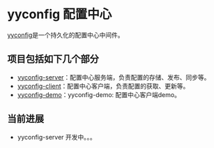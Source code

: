 # yyconfig 配置中心
[yyconfig](https://github.com/XianReallyHot-ZZH/yyconfig)是一个持久化的配置中心中间件。

## 项目包括如下几个部分

* [yyconfig-server](./yyconfig-server)：配置中心服务端，负责配置的存储、发布、同步等。
* [yyconfig-client](./yyconfig-client)：配置中心客户端，负责配置的获取、更新等。
* [yyconfig-demo](./yyconfig-demo)：yyconfig-demo: 配置中心客户端demo。

## 当前进展

* yyconfig-server 开发中。。。

